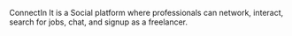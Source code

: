 ConnectIn
It is a Social platform where professionals can network, interact, search for jobs, chat, and signup as a freelancer.
